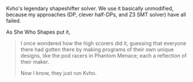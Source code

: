 Kvho's legendary shapeshifter solver. We use it basically unmodified, because
my approaches (DP, clever half-DPs, and Z3 SMT solver) have all failed.

As She Who Shapes put it,

> I once wondered how the high scorers did it, guessing that everyone there had
> gotten there by making programs of their own unique designs, like the pod
> racers in Phantom Menace; each a reflection of their maker.
>
> Now I know, they just run Kvho.
